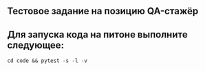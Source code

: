 ## Тестовое задание на позицию QA-стажёр

## Для запуска кода на питоне выполните следующее:

`cd code && pytest -s -l -v`
